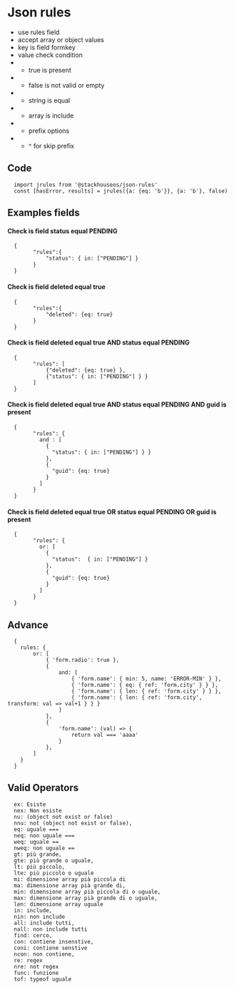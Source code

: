 # Json rules

- use rules field
- accept array or object values
- key is field formkey
- value check condition
- - true is present
- - false is not valid or empty
- - string is equal
- - array is include
- - prefix options
- - ^ for skip prefix

## Code

```
  import jrules from '@stackhouseos/json-rules'
  const [hasError, results] = jrules({a: {eq: 'b'}}, {a: 'b'}, false)
```

## Examples fields

#### Check is field status equal PENDING
```
  {
        "rules":{
            "status": { in: ["PENDING"] }
        }
  }
```

#### Check is field deleted equal true
```
  {
        "rules":{
            "deleted": {eq: true}
        }
  }
```

#### Check is field deleted equal true AND status equal PENDING
```
  {
        "rules": [
            {"deleted": {eq: true} },
            {"status": { in: ["PENDING"] } }
        ]
  }
```

#### Check is field deleted equal true AND status equal PENDING AND guid is present
```
  {
        "rules": {
          and : [
            {
              "status": { in: ["PENDING"] } }
            }, 
            {
              "guid": {eq: true}
            }
          ]
        }
  }
```

#### Check is field deleted equal true OR status equal PENDING OR guid is present
```
  {
        "rules": {
          or: [
            {
              "status":  { in: ["PENDING"] } 
            }, 
            {
              "guid": {eq: true}
            }
          ]
        }
  }
```

## Advance
```
  {
    rules: {
        or: [
            { 'form.radio': true },
            {
                and: [
                    { 'form.name': { min: 5, name: 'ERROR-MIN' } },
                    { 'form.name': { eq: { ref: 'form.city' } } },
                    { 'form.name': { len: { ref: 'form.city' } } },
                    { 'form.name': { len: { ref: 'form.city', transform: val => val+1 } } }
                ]
            },  
            {
                'form.name': (val) => {
                    return val === 'aaaa'
                }
            },
        ]
    }
  }
```

## Valid Operators

```
  ex: Esiste
  nex: Non esiste
  nu: (object not exist or false)
  nnu: not (object not exist or false),
  eq: uguale ===
  neq: non uguale ===
  weq: uguale ==
  nweq: non uguale ==
  gt: più grande,
  gte: più grande o uguale,
  lt: più piccolo,
  lte: più piccolo o uguale
  mi: dimensione array pià piccola di
  ma: dimensione array pià grande di,
  min: dimensione array pià piccola di o uguale,
  max: dimensione array pià grande di o uguale,
  len: dimensione array uguale
  in: include,
  nin: non include
  all: include tutti,
  nall: non include tutti
  find: cerco,
  con: contiene insenstive,
  coni: contiene senstive
  ncon: non contiene,
  re: regex
  nre: not regex
  func: funzione
  tof: typeof uguale
  
```